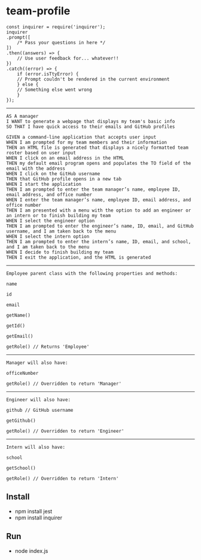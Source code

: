 # team-profile

    const inquirer = require('inquirer');
    inquirer
    .prompt([
        /* Pass your questions in here */
    ])
    .then((answers) => {
        // Use user feedback for... whatever!!
    })
    .catch((error) => {
        if (error.isTtyError) {
        // Prompt couldn't be rendered in the current environment
        } else {
        // Something else went wrong
        }
    });
---
    AS A manager
    I WANT to generate a webpage that displays my team's basic info
    SO THAT I have quick access to their emails and GitHub profiles

    GIVEN a command-line application that accepts user input
    WHEN I am prompted for my team members and their information
    THEN an HTML file is generated that displays a nicely formatted team roster based on user input
    WHEN I click on an email address in the HTML
    THEN my default email program opens and populates the TO field of the email with the address
    WHEN I click on the GitHub username
    THEN that GitHub profile opens in a new tab
    WHEN I start the application
    THEN I am prompted to enter the team manager’s name, employee ID, email address, and office number
    WHEN I enter the team manager’s name, employee ID, email address, and office number
    THEN I am presented with a menu with the option to add an engineer or an intern or to finish building my team
    WHEN I select the engineer option
    THEN I am prompted to enter the engineer’s name, ID, email, and GitHub username, and I am taken back to the menu
    WHEN I select the intern option
    THEN I am prompted to enter the intern’s name, ID, email, and school, and I am taken back to the menu
    WHEN I decide to finish building my team
    THEN I exit the application, and the HTML is generated
---
    Employee parent class with the following properties and methods:

    name

    id

    email

    getName()

    getId()

    getEmail()

    getRole() // Returns 'Employee'
---    
    Manager will also have:

    officeNumber

    getRole() // Overridden to return 'Manager'
---
    Engineer will also have:

    github // GitHub username

    getGithub()

    getRole() // Overridden to return 'Engineer'
---
    Intern will also have:

    school

    getSchool()

    getRole() // Overridden to return 'Intern'

## Install
* npm install jest
* npm install inquirer

## Run
* node index.js
